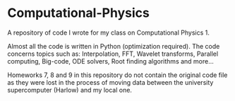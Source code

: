 # Computational-Physics

A repository of code I wrote for my class on Computational Physics 1. 

Almost all the code is written in Python (optimization required). 
The code concerns topics such as: Interpolation, FFT, Wavelet transforms, Parallel computing, Big-code, ODE solvers, Root finding algorithms and more...

Homeworks 7, 8 and 9 in this repository do not contain the original code file as they were lost in the process of moving data between the university supercomputer (Harlow) and my local one.
